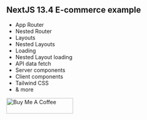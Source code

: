 
## NextJS 13.4 E-commerce example

- App Router
- Nested Router
- Layouts
- Nested Layouts
- Loading
- Nested Layout loading
- API data fetch
- Server components
- Client components
- Tailwind CSS
- & more





<a href="https://www.buymeacoffee.com/rajaaltus" target="_blank"><img src="https://cdn.buymeacoffee.com/buttons/default-yellow.png" alt="Buy Me A Coffee" height="41" width="174"></a>

